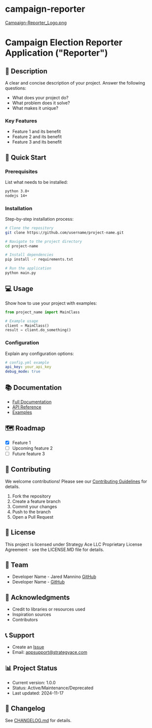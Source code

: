# campaign-reporter
[Campaign-Reporter_Logo.png](https://github.com/strategyAce/campaign-reporter/blob/a089583b17d3a631970dcb4425e88003c5b0b4de/Campaign-Reporter_Logo.png)

# Campaign Election Reporter Application ("Reporter")

## 📝 Description
A clear and concise description of your project. Answer the following questions:
- What does your project do?
- What problem does it solve?
- What makes it unique?      

### Key Features
- Feature 1 and its benefit
- Feature 2 and its benefit
- Feature 3 and its benefit

## 🚀 Quick Start

### Prerequisites
List what needs to be installed:
```bash
python 3.8+
nodejs 14+
```

### Installation
Step-by-step installation process:

```bash
# Clone the repository
git clone https://github.com/username/project-name.git

# Navigate to the project directory
cd project-name

# Install dependencies
pip install -r requirements.txt

# Run the application
python main.py
```

## 💻 Usage
Show how to use your project with examples:

```python
from project_name import MainClass

# Example usage
client = MainClass()
result = client.do_something()
```

### Configuration
Explain any configuration options:
```yaml
# config.yml example
api_key: your_api_key
debug_mode: true
```

## 📚 Documentation
- [Full Documentation](docs/README.md)
- [API Reference](docs/api.md)
- [Examples](examples/)

## 🗺️ Roadmap
- [x] Feature 1
- [ ] Upcoming feature 2
- [ ] Future feature 3

## 🤝 Contributing
We welcome contributions! Please see our [Contributing Guidelines](CONTRIBUTING.md) for details.

1. Fork the repository
2. Create a feature branch
3. Commit your changes
4. Push to the branch
5. Open a Pull Request

## 📃 License
This project is licensed under Strategy Ace LLC Proprietary License Agreement - see the LICENSE.MD file for details.

## 👥 Team
- Developer Name - Jared Mannino [GitHub](https://github.com/username)
- Developer Name - [GitHub](https://github.com/username)

## 🙏 Acknowledgments
- Credit to libraries or resources used
- Inspiration sources
- Contributors

## 📞 Support
- Create an [Issue](https://github.com/username/project-name/issues)
- Email: appsupport@strategyace.com

## 📊 Project Status
- Current version: 1.0.0
- Status: Active/Maintenance/Deprecated
- Last updated: 2024-11-17

## 🔄 Changelog
See [CHANGELOG.md](CHANGELOG.md) for details.
